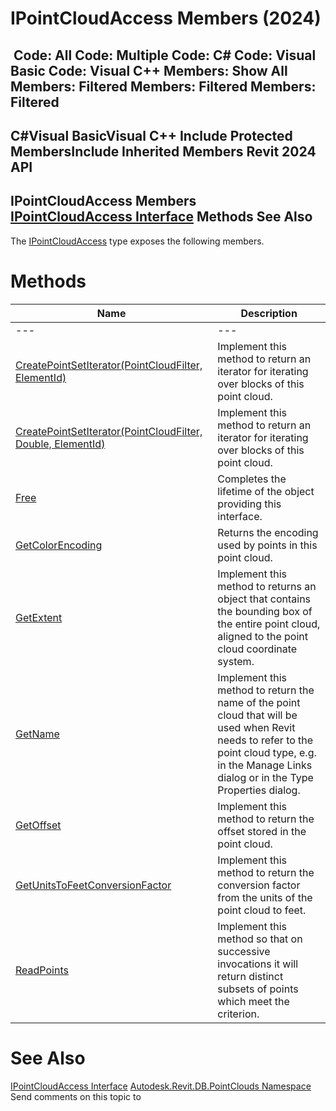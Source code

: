 # IPointCloudAccess Members (2024)

﻿
 Code: All Code: Multiple Code: C# Code: Visual Basic Code: Visual C++  Members: Show All Members: Filtered Members: Filtered Members: Filtered   
---  
C#Visual BasicVisual C++
Include Protected MembersInclude Inherited Members
Revit 2024 API  
---  
IPointCloudAccess Members  
[IPointCloudAccess Interface](d5e8d1d7-9375-ce6b-ff4f-6d4764c92736.md "IPointCloudAccess Interface") Methods See Also  
---  
The [IPointCloudAccess](d5e8d1d7-9375-ce6b-ff4f-6d4764c92736.md "IPointCloudAccess Interface") type exposes the following members.
# Methods
| Name | Description |
| --- | --- |
| --- | --- | --- |
| [CreatePointSetIterator(PointCloudFilter, ElementId)](3e5c8c80-64ae-77f0-90de-c3b61a78b9f3.md "CreatePointSetIterator Method \(PointCloudFilter, ElementId\)") | Implement this method to return an iterator for iterating over blocks of this point cloud. |
| [CreatePointSetIterator(PointCloudFilter, Double, ElementId)](c548e4cd-086b-f207-ab9e-349e9d4a161a.md "CreatePointSetIterator Method \(PointCloudFilter, Double, ElementId\)") | Implement this method to return an iterator for iterating over blocks of this point cloud. |
| [Free](ef327efa-040b-8a37-079a-0481d8cc690a.md "Free Method") | Completes the lifetime of the object providing this interface. |
| [GetColorEncoding](840dee73-07b4-dc15-227c-1a93ac277b0c.md "GetColorEncoding Method") | Returns the encoding used by points in this point cloud. |
| [GetExtent](4b6ac759-a92f-6812-8451-027725654e61.md "GetExtent Method") | Implement this method to returns an object that contains the bounding box of the entire point cloud, aligned to the point cloud coordinate system. |
| [GetName](896650d1-884d-0b9a-d78d-42f36cc2633b.md "GetName Method") | Implement this method to return the name of the point cloud that will be used when Revit needs to refer to the point cloud type, e.g. in the Manage Links dialog or in the Type Properties dialog. |
| [GetOffset](2e4e45b2-b368-dad8-9dc4-dedb4cddbd0c.md "GetOffset Method") | Implement this method to return the offset stored in the point cloud. |
| [GetUnitsToFeetConversionFactor](f300cafd-1380-8358-1abb-99373506eb02.md "GetUnitsToFeetConversionFactor Method") | Implement this method to return the conversion factor from the units of the point cloud to feet. |
| [ReadPoints](6179b595-b765-c575-c456-2eabb742418f.md "ReadPoints Method") | Implement this method so that on successive invocations it will return distinct subsets of points which meet the criterion. |

# See Also
[IPointCloudAccess Interface](d5e8d1d7-9375-ce6b-ff4f-6d4764c92736.md "IPointCloudAccess Interface")
[Autodesk.Revit.DB.PointClouds Namespace](5974062a-47d4-c7bb-16f2-d5dd193bd170.md "Autodesk.Revit.DB.PointClouds Namespace")
Send comments on this topic to 